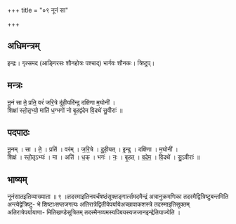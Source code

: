 +++
title = "०९ नूनं सा"

+++
## अधिमन्त्रम्
इन्द्रः। गृत्समद (आङ्गिरसः शौनहोत्रः पश्चाद्) भार्गवः शौनकः। त्रिष्टुप्।

## मन्त्रः
नू॒नं सा ते॒ प्रति॒ वरं॑ जरि॒त्रे दु॑ही॒यदि॑न्द्र॒ दक्षि॑णा म॒घोनी॑ ।  
शिक्षा॑ स्तो॒तृभ्यो॒ माति॑ ध॒ग्भगो॑ नो बृ॒हद्व॑देम वि॒दथे॑ सु॒वीराः॑ ॥

## पदपाठः
नू॒नम् । सा । ते॒ । प्रति॑ । वर॑म् । ज॒रि॒त्रे । दु॒ही॒यत् । इ॒न्द्र॒ । दक्षि॑णा । म॒घोनी॑ ।  
शिक्ष॑ । स्तो॒तृऽभ्यः॑ । मा । अति॑ । ध॒क् । भगः॑ । नः॒ । बृ॒हत् । व॒दे॒म॒ । वि॒दथे॑ । सु॒ऽवीराः॑ ॥

## भाष्यम्
नूनंसातइतिव्याख्याता ॥ ९ ॥तदस्माइतिनवर्चंषष्ठंसूक्तङ्गार्त्समदमैन्द्रं अत्रानुक्रमणिका तदस्मैद्वित्रिष्टुबन्तमिति अन्त्येद्वेत्रिष्टु- भे शिष्टाःसप्तजगत्यः अतिरात्रेद्वितीयेपर्यायेअच्छावाकशस्त्रे तदस्माइतिसूक्तम् अतिरात्रेपर्यायाणा- मितिखण्डेसूत्रितम् तदस्मैनव्यमस्यपिबयस्यजजानइन्द्रेतियाज्येति ।